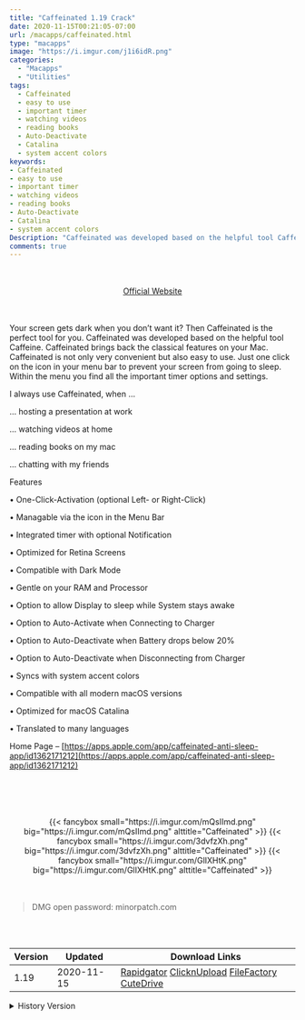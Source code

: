 ```yaml
---
title: "Caffeinated 1.19 Crack"
date: 2020-11-15T00:21:05-07:00
url: /macapps/caffeinated.html
type: "macapps"
image: "https://i.imgur.com/j1i6idR.png"
categories:
  - "Macapps"
  - "Utilities"
tags:
  - Caffeinated
  - easy to use
  - important timer
  - watching videos
  - reading books
  - Auto-Deactivate
  - Catalina
  - system accent colors
keywords:
- Caffeinated
- easy to use
- important timer
- watching videos
- reading books
- Auto-Deactivate
- Catalina
- system accent colors
Description: "Caffeinated was developed based on the helpful tool Caffeine. Caffeinated brings back the classical features on your Mac. Caffeinated is not only very convenient but also easy to use."
comments: true
---
```


<br/>
<br/>
<center>
<a href="https://apps.apple.com/app/caffeinated-anti-sleep-app/id1362171212" target="blank"><div class="border px-4 border-blue-500 rounded-lg transition duration-500 
    ease-in-out w-48 text-lg text-blue-500 text-center hover:bg-blue-500 hover:text-white">
  Official Website 
</div></a>
</center>
<br/>
<br/>

Your screen gets dark when you don’t want it? Then Caffeinated is the perfect tool for you. Caffeinated was developed based on the helpful tool Caffeine. Caffeinated brings back the classical features on your Mac. Caffeinated is not only very convenient but also easy to use. Just one click on the icon in your menu bar to prevent your screen from going to sleep. Within the menu you find all the important timer options and settings.


I always use Caffeinated, when …

… hosting a presentation at work

… watching videos at home

… reading books on my mac

… chatting with my friends



Features

• One-Click-Activation (optional Left- or Right-Click)

• Managable via the icon in the Menu Bar

• Integrated timer with optional Notification

• Optimized for Retina Screens

• Compatible with Dark Mode

• Gentle on your RAM and Processor

• Option to allow Display to sleep while System stays awake

• Option to Auto-Activate when Connecting to Charger

• Option to Auto-Deactivate when Battery drops below 20%

• Option to Auto-Deactivate when Disconnecting from Charger

• Syncs with system accent colors

• Compatible with all modern macOS versions

• Optimized for macOS Catalina

• Translated to many languages

Home Page – [https://apps.apple.com/app/caffeinated-anti-sleep-app/id1362171212](https://apps.apple.com/app/caffeinated-anti-sleep-app/id1362171212)

<br/>
<br/>
<script async src="https://pagead2.googlesyndication.com/pagead/js/adsbygoogle.js"></script>
<ins class="adsbygoogle"
     style="display:block; text-align:center;"
     data-ad-layout="in-article"
     data-ad-format="fluid"
     data-ad-client="ca-pub-8746275014476192"
     data-ad-slot="5144997159"></ins>
<script>
     (adsbygoogle = window.adsbygoogle || []).push({});
</script>
<br/>
<br/>


<center>
<div class="w-full grid grid-cols-3 flex gap-2">
{{< fancybox small="https://i.imgur.com/mQsIImd.png" big="https://i.imgur.com/mQsIImd.png" alttitle="Caffeinated" >}}
{{< fancybox small="https://i.imgur.com/3dvfzXh.png" big="https://i.imgur.com/3dvfzXh.png" alttitle="Caffeinated" >}}
{{< fancybox small="https://i.imgur.com/GlIXHtK.png" big="https://i.imgur.com/GlIXHtK.png" alttitle="Caffeinated" >}}
</div>
</center>

<br/>
<br/>


> DMG open password: minorpatch.com

<br/>

<br/>
<div id="history_version" class="history_version">

| Version | Updated | Download Links |
| ---- | ---- | ---- |
| 1.19 | 2020-11-15 | [Rapidgator](https://ouo.io/TJv2Nd)   [ClicknUpload](https://ouo.io/Uk7JKgu)   [FileFactory](https://ouo.io/Sl4WaP)   [CuteDrive](https://ouo.io/bgbsp8h) |
<details>
<summary>History Version</summary>

| Version | Updated | Download Links |
| ---- | ---- | ---- |
| 1.18 | 2020-05-14 | [UsersCloud](https://ouo.io/HvGxTP)   [ClicknUpload](https://ouo.io/xk1tS9)   [FileFactory](https://ouo.io/7XdCXnC)   [CuteDrive](https://ouo.io/CJNVeny) |
| 1.17 | 2020-04-09 | [UsersCloud](https://ouo.io/0iR4ty)   [ClicknUpload](https://ouo.io/i1LDpv)   [FileFactory](https://ouo.io/7W1bIWb)   [CuteDrive](https://ouo.io/9jvj3v) |
</details>

</div>
